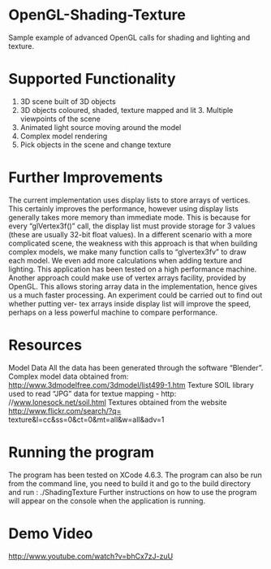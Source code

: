 OpenGL-Shading-Texture
======================

Sample example of advanced OpenGL calls for shading and lighting and texture.

Supported Functionality
======================
1. 3D scene built of 3D objects
2. 3D objects coloured, shaded, texture mapped and lit 3. Multiple viewpoints of the scene
4. Animated light source moving around the model
5. Complex model rendering
6. Pick objects in the scene and change texture


Further Improvements
======================
The current implementation uses display lists to store arrays of vertices. This certainly improves the performance, however using display lists generally takes more memory than immediate mode. This is because for every “glVertex3f()” call, the display list must provide storage for 3 values (these are usually 32-bit float values).
In a different scenario with a more complicated scene, the weakness with this approach is that when building complex models, we make many function calls to “glvertex3fv” to draw each model. We even add more calculations when adding texture and lighting.
This application has been tested on a high performance machine. Another approach could make use of vertex arrays facility, provided by OpenGL. This allows storing array data in the implementation, hence gives us a much faster processing. An experiment could be carried out to find out whether putting ver- tex arrays inside display list will improve the speed, perhaps on a less powerful machine to compare performance.

Resources
======================
Model Data All the data has been generated through the software “Blender”. Complex model data obtained from: http://www.3dmodelfree.com/3dmodel/list499-1.htm
Texture SOIL library used to read “JPG” data for textue mapping - http: //www.lonesock.net/soil.html
Textures obtained from the website http://www.flickr.com/search/?q= texture&l=cc&ss=0&ct=0&mt=all&w=all&adv=1

Running the program
======================
The program has been tested on XCode 4.6.3. The program can also be run from the command line, you need to build it and go to the build directory and run : ./ShadingTexture Further instructions on how to use the program will appear on the console
when the application is running.

Demo Video
======================
http://www.youtube.com/watch?v=bhCx7zJ-zuU